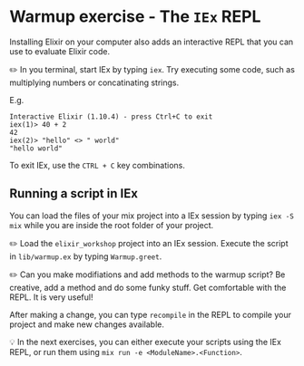 # Warmup exercise - The `IEx` REPL

Installing Elixir on your computer also adds an interactive REPL that you can use to evaluate Elixir code. 

:pencil2: In you terminal, start IEx by typing `iex`. Try executing some code, such as multiplying numbers or concatinating strings.

E.g.
```
Interactive Elixir (1.10.4) - press Ctrl+C to exit
iex(1)> 40 + 2
42
iex(2)> "hello" <> " world"
"hello world"
```

To exit IEx, use the `CTRL + C` key combinations. 

## Running a script in IEx

You can load the files of your mix project into a IEx session by typing `iex -S mix` while you are inside the root folder of your project.

:pencil2: Load the `elixir_workshop` project into an IEx session. Execute the script in `lib/warmup.ex` by typing `Warmup.greet`. 

:pencil2: Can you make modifiations and add methods to the warmup script? Be creative, add a method and do some funky stuff. Get comfortable with the REPL. It is very useful! 

After making a change, you can type `recompile` in the REPL to compile your project and make new changes available. 

:bulb: In the next exercises, you can either execute your scripts using the IEx REPL, or run them using `mix run -e <ModuleName>.<Function>`. 